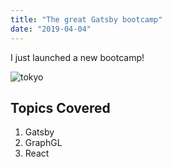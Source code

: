 ```yaml
---
title: "The great Gatsby bootcamp"
date: "2019-04-04"
---
```


I just launched a new bootcamp!

![tokyo](./images/tokyo.jpg)

## Topics Covered

1. Gatsby
2. GraphGL
3. React